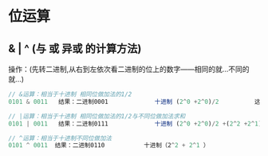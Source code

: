 # 位运算

## &  |  ^ (与 或 异或 的计算方法)

操作：(先转二进制,从右到左依次看二进制的位上的数字——相同的就...不同的就...)
```js
// &运算：相当于十进制 相同位做加法的1/2
0101 & 0011   结果：二进制0001             十进制 (2^0 +2^0)/2          这里的"^"代表次幂

// |运算：相当于十进制 相同位做加法的1/2与不同位做加法求和
0101 | 0011   结果：二进制0111             十进制 (2^0 +2^0)/2 +(2^2 +2^1)

// ^运算：相当于十进制不同位做加法
0101 ^ 0011  结果：二进制0110           十进制（2^2 + 2^1 ）
```